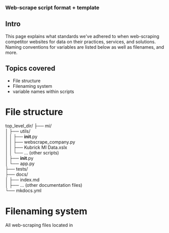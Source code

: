 ### Web-scrape script format + template

## Intro

This page explains what standards we've adhered to when web-scraping competitor websites for data on their practices, services, and solutions. Naming conventions for variables are listed below as well as filenames, and more.

## Topics covered
- File structure
- Filenaming system
- variable names within scripts


# File structure

top_level_dir/
├── mi/  
│   ├── utils/  
│   │   ├── __init__.py  
│   │   ├── webscrape_company.py  
│   │   ├── Kubrick MI Data.xslx  
│   │   └── ... (other scripts)  
│   ├── __init__.py  
│   └── app.py  
├── tests/  
├── docs/  
│   ├── index.md  
│   ├── ... (other documentation files)  
└── mkdocs.yml  

# Filenaming system
All web-scraping files located in 
